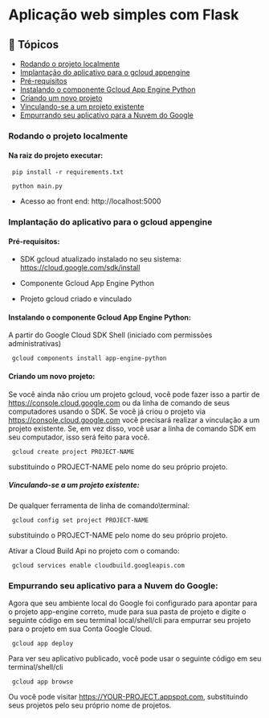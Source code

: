 # Aplicação web simples com Flask


## 🏁 Tópicos

<!--ts-->
   * [Rodando o projeto localmente](#rodando-o-projeto-localmente)
   * [Implantação do aplicativo para o gcloud appengine](#implantação-do-aplicativo-para-o-gcloud-appengine)
   * [Pré-requisitos](#pré-requisitos)
   * [Instalando o componente Gcloud App Engine Python](#instalando-o-componente-gcloud-app-engine-python)
   * [Criando um novo projeto](#criando-um-novo-projeto)
   * [Vinculando-se a um projeto existente](#vinculando-se-a-um-projeto-existente)
   * [Empurrando seu aplicativo para a Nuvem do Google](#empurrando-seu-aplicativo-para-a-nuvem-do-google)
<!--te-->


### Rodando o projeto localmente

#### Na raiz do projeto executar:

     pip install -r requirements.txt

     python main.py

* Acesso ao front end: http://localhost:5000



### Implantação do aplicativo para o gcloud appengine

#### Pré-requisitos:

* SDK gcloud atualizado instalado no seu sistema: https://cloud.google.com/sdk/install

* Componente Gcloud App Engine Python

* Projeto gcloud criado e vinculado

#### Instalando o componente Gcloud App Engine Python:

A partir do Google Cloud SDK Shell (iniciado com permissões administrativas)

     gcloud components install app-engine-python

#### Criando um novo projeto:

Se você ainda não criou um projeto gcloud, você pode fazer isso a partir de https://console.cloud.google.com ou da linha de comando de seus computadores usando o SDK. Se você já criou o projeto via https://console.cloud.google.com você precisará realizar a vinculação a um projeto existente. Se, em vez disso, você usar a linha de comando SDK em seu computador, isso será feito para você.

     gcloud create project PROJECT-NAME

substituindo o PROJECT-NAME pelo nome do seu próprio projeto.

##### Vinculando-se a um projeto existente:

De qualquer ferramenta de linha de comando\terminal:

     gcloud config set project PROJECT-NAME

substituindo o PROJECT-NAME pelo nome do seu próprio projeto.

Ativar a Cloud Build Api no projeto com o comando:

     gcloud services enable cloudbuild.googleapis.com

### Empurrando seu aplicativo para a Nuvem do Google:

Agora que seu ambiente local do Google foi configurado para apontar para o projeto app-engine correto, mude para sua pasta de projeto e digite o seguinte código em seu terminal local/shell/cli para empurrar seu projeto para o projeto em sua Conta Google Cloud.

     gcloud app deploy

Para ver seu aplicativo publicado, você pode usar o seguinte código em seu terminal/shell/cli

     gcloud app browse

Ou você pode visitar https://YOUR-PROJECT.appspot.com, substituindo seus projetos pelo seu próprio nome de projetos.